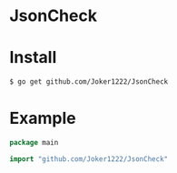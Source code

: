# JsonCheck

# Install
```bash
$ go get github.com/Joker1222/JsonCheck
```

# Example
```go
package main

import "github.com/Joker1222/JsonCheck"


```

